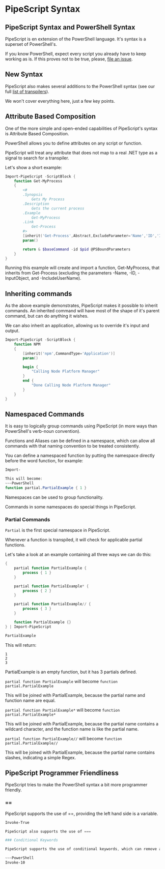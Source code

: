 # PipeScript Syntax

## PipeScript Syntax and PowerShell Syntax

PipeScript is en extension of the PowerShell language.  It's syntax is a superset of PowerShell's.

If you know PowerShell, expect every script you already have to keep working as is.
If this proves not to be true, please, [file an issue](https://github.com/StartAutomating/PipeScript).

## New Syntax

PipeScript also makes several additions to the PowerShell syntax (see our full [list of transpilers](ListOfTranspilers.md)).

We won't cover everything here, just a few key points.

## Attribute Based Composition

One of the more simple and open-ended capabilities of PipeScript's syntax is Attribute Based Composition.

PowerShell allows you to define attributes on any script or function.

PipeScript will treat any attribute that does not map to a real .NET type as a signal to search for a transpiler.

Let's show a short example:

~~~PowerShell
Import-PipeScript -ScriptBlock {
    function Get-MyProcess
    {
        <#
        .Synopsis
            Gets My Process
        .Description
            Gets the current process
        .Example
            Get-MyProcess
        .Link
            Get-Process
        #>
        [inherit('Get-Process',Abstract,ExcludeParameter='Name','ID','InputObject','IncludeUserName')]
        param()

        return & $baseCommand -id $pid @PSBoundParameters
    }
}
~~~

Running this example will create and import a function, Get-MyProcess, that inherits from Get-Process (excluding the parameters -Name, -ID, -InputObject, and -IncludeUserName).

## Inheriting commands

As the above example demonstrates, PipeScript makes it possible to inherit commands.  An inherited command will have most of the shape of it's parent command, but can do anything it wishes.

We can also inherit an application, allowing us to override it's input and output.

~~~PowerShell
Import-PipeScript -ScriptBlock {
    function NPM
    {
        [inherit('npm',CommandType='Application')]
        param()

        begin {
            "Calling Node Platform Manager" 
        }
        end {
            "Done Calling Node Platform Manager"
        }
    }
}
~~~

## Namespaced Commands

It is easy to logically group commands using PipeScript (in more ways than PowerShell's verb-noun convention).

Functions and Aliases can be defined in a namespace, which can allow all commands with that naming convention to be treated consistently.

You can define a namespaced function by putting the namespace directly before the word function, for example:

~~~PowerShell
Import-

This will become:
~~~PowerShell
function partial.PartialExample { 1 }
~~~

Namespaces can be used to group functionality.

Commands in some namespaces do special things in PipeScript.

### Partial Commands

`Partial` is the first special namespace in PipeScript.

Whenever a function is transpiled, it will check for applicable partial functions.

Let's take a look at an example containing all three ways we can do this:

~~~PowerShell
{
    partial function PartialExample {
        process { 1 }
    }

    partial function PartialExample* {
        process { 2 }
    }

    partial function PartialExample// {
        process { 3 }
    }        

    function PartialExample {}
} | Import-PipeScript

PartialExample
~~~

This will return:

~~~
1
2
3
~~~

PartialExample is an empty function, but it has 3 partials defined.

`partial function PartialExample` will become `function partial.PartialExample`

This will be joined with PartialExample, because the partial name and function name are equal.

`partial function PartialExample*` will become `function partial.PartialExample*`

This will be joined with PartialExample, because the partial name contains a wildcard character, and the function name is like the partial name.

`partial function PartialExample//` will become `function partial.PartialExample//`

This will be joined with PartialExample, because the partial name contains slashes, indicating a simple Regex.


## PipeScript Programmer Friendliness

PipeScript tries to make the PowerShell syntax a bit more programmer friendly.

### ==

PipeScript supports the use of ==, providing the left hand side is a variable.

~~~PowerShell
Invoke-True

PipeScript also supports the use of ===

### Conditional Keywords

PipeScript supports the use of conditional keywords, which can remove a few excess braces from your code.

~~~PowerShell
Invoke-10


